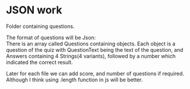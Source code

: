 # JSON work

Folder containing questions.

The format of questions will be Json:  
There is an array called Questions containing objects. Each object is a question of the quiz  with QuestionText being the text of the question, and Answers containing 4 Strings(4 variants), followed by a number which indicated the correct result.

Later for each file we can add score, and number of questions if required. Although I think using .length function in js will be better.
